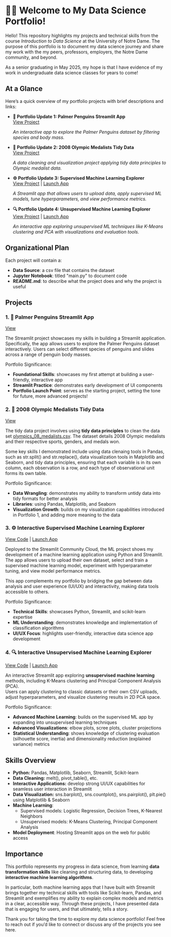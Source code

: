 # 👩‍💻 Welcome to My Data Science Portfolio!

Hello! This repository highlights my projects and technical skills from the course *Introduction to Data Science* at the University of Notre Dame. The purpose of this portfolio is to document my data science journey and share my work with the my peers, professors, employers, the Notre Dame community, and beyond.

As a senior graduating in May 2025, my hope is that I have evidence of my work in undergraduate data science classes for years to come!

## At a Glance

Here’s a quick overview of my portfolio projects with brief descriptions and links:

- **🐧 Portfolio Update 1: Palmer Penguins Streamlit App**  
  [View Project](https://github.com/sophiakun/Kunisaki-Data-Science-Portfolio/tree/main/basic-streamlit-app)  
  
  *An interactive app to explore the Palmer Penguins dataset by filtering species and body mass.*

- **🏅 Portfolio Update 2: 2008 Olympic Medalists Tidy Data**  
  [View Project](https://github.com/sophiakun/Kunisaki-Data-Science-Portfolio/tree/main/TidyData-Project)  
  
  *A data cleaning and visualization project applying tidy data principles to Olympic medalist data.*

- **⚙️ Portfolio Update 3: Supervised Machine Learning Explorer**  
  [View Project](https://github.com/sophiakun/Kunisaki-Data-Science-Portfolio/tree/main/MLStreamlitApp) | [Launch App](https://kunisaki-data-science-portfolio.streamlit.app/)  
  
  *A Streamlit app that allows users to upload data, apply supervised ML models, tune hyperparameters, and view performance metrics.*

- **🔍 Portfolio Update 4: Unsupervised Machine Learning Explorer**  
  [View Project](https://github.com/sophiakun/Kunisaki-Data-Science-Portfolio/tree/main/MLUnsupervisedApp) | [Launch App](https://kunisaki-data-science-portfolio-unsupervised-ml-app.streamlit.app/)  
  
  *An interactive app exploring unsupervised ML techniques like K-Means clustering and PCA with visualizations and evaluation tools.*

## Organizational Plan

Each project will contain a:
- **Data Source**: a csv file that contains the dataset
- **Jupyter Notebook**: titled "main.py" to document code
- **README.md**: to describe what the project does and why the project is useful

## Projects

### **1. 🐧 Palmer Penguins Streamlit App**
[View](https://github.com/sophiakun/Kunisaki-Data-Science-Portfolio/tree/main/basic-streamlit-app)

The Streamlit project showcases my skills in building a Streamlit application. Specifically, the app allows users to explore the Palmer Penguins dataset interactively. Users can select different species of penguins and slides across a range of penguin body masses. 

Portfolio Significance:
- **Foundational Skills**: showcases my first attempt at building a user-friendly, interactive app 
- **Streamlit Practice**: demonstrates early development of UI components
- **Portfolio Launch Point**: serves as the starting project, setting the tone for future, more advanced projects!

### **2. 🏅 2008 Olympic Medalists Tidy Data**
[View](https://github.com/sophiakun/Kunisaki-Data-Science-Portfolio/tree/main/TidyData-Project)

The tidy data project involves using **tidy data principles** to clean the data set [olympics_08_medalists.csv](https://edjnet.github.io/OlympicsGoNUTS/2008/). The dataset details 2008 Olympic medalists and their respective sports, genders, and medals won.  

Some key skills I demonstrated include using data clenaing tools in Pandas, such as  str.split() and str.replace(), data visualization tools in Matplotlib and Seaborn, and tidy data principles, ensuring that each variable is in its own column, each observation is a row, and each type of observational unit forms its own table.  

Portfolio Significance:
- **Data Wrangling**: demonstrates my ability to transform untidy data into tidy formats for better analysis
- **Libraries**: using Pandas, Matplotlib, and Seaborn
- **Visualization Growth**: builds on my visualization capabilities introduced in Portfolio 1, and adding more meaning to the data


### **3. ⚙️ Interactive Supervised Machine Learning Explorer**
[View Code](https://github.com/sophiakun/Kunisaki-Data-Science-Portfolio/tree/main/MLStreamlitApp) | [Launch App](https://kunisaki-data-science-portfolio.streamlit.app/)

Deployed to the Streamlit Community Cloud, the ML project shows my development of a machine learning application using Python and Streamlit. The app allows users to upload their own dataset, select and train a supervised machine learning model, experiment with hyperparameter tuning, and view model performance metrics. 

This app complements my portfolio by bridging the gap between data analysis and user experience (UI/UX) and interactivity, making data tools accessible to others.

Portfolio Significance:
- **Technical Skills**: showcases Python, Streamlit, and scikit-learn expertise
- **ML Understanding**: demonstrates knowledge and implementation of classification algorithms
- **UI/UX Focus**: highlights user-friendly, interactive data science app development

### **4. 🔍 Interactive Unsupervised Machine Learning Explorer**
[View Code](https://github.com/sophiakun/Kunisaki-Data-Science-Portfolio/tree/main/MLUnsupervisedApp) | [Launch App](https://kunisaki-data-science-portfolio-unsupervised-ml-app.streamlit.app/)

An interactive Streamlit app exploring **unsupervised machine learning** methods, including K-Means clustering and Principal Component Analysis (PCA).  
Users can apply clustering to classic datasets or their own CSV uploads, adjust hyperparameters, and visualize clustering results in 2D PCA space.

Portfolio Significance:
- **Advanced Machine Learning**: builds on the supervised ML app by expanding into unsupervised learning techniques
- **Advanced Visualizations**:  elbow plots, scree plots, cluster projections
- **Statistical Understanding**: shows knowledge of clustering evaluation (silhouette score, inertia) and dimensionality reduction (explained variance) metrics

## Skills Overview

- **Python:** Pandas, Matplotlib, Seaborn, Streamlit, Scikit-learn
- **Data Cleaning:** melt(), pivot_table(), etc.
- **Interactive Applications:** develop strong UI/UX capabilities for seamless user interaction in Streamlit
- **Data Visualization:** sns.barplot(), sns.countplot(), sns.pairplot(), plt.pie() using Matplotlib & Seaborn
- **Machine Learning**:
  - Supervised models: Logistic Regression, Decision Trees, K-Nearest Neighbors
  - Unsupervised models: K-Means Clustering, Principal Component Analysis
- **Model Deployment**: Hosting Streamlit apps on the web for public access

## Importance

This portfolio represents my progress in data science, from learning **data transformation skills** like cleaning and structuring data, to developing **interactive machine learning algorithms**.

In particular, both machine learning apps that I have built with Streamlit brings together my technical skills with tools like Scikit-learn, Pandas, and Streamlit and exemplifies my ability to explain complex models and metrics in a clear, accessible way. Through these projects, I have presented data that is engaging for users, and that ultimately, tells a story. 

Thank you for taking the time to explore my data science portfolio! Feel free to reach out if you’d like to connect or discuss any of the projects you see here.
